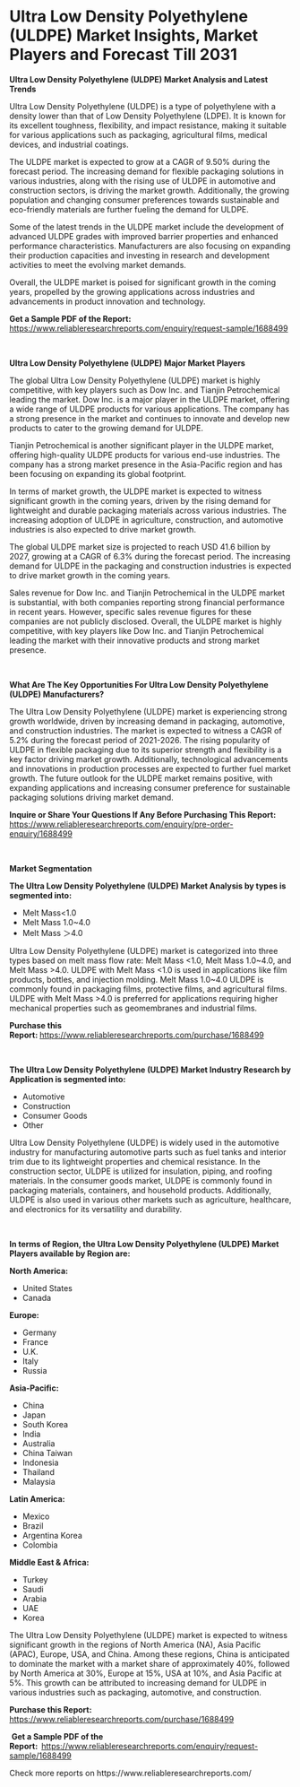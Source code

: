 <p><h1>Ultra Low Density Polyethylene (ULDPE) Market Insights, Market Players and Forecast Till 2031</h1></p><p><strong>Ultra Low Density Polyethylene (ULDPE) Market Analysis and Latest Trends</strong></p>
<p><p>Ultra Low Density Polyethylene (ULDPE) is a type of polyethylene with a density lower than that of Low Density Polyethylene (LDPE). It is known for its excellent toughness, flexibility, and impact resistance, making it suitable for various applications such as packaging, agricultural films, medical devices, and industrial coatings.</p><p>The ULDPE market is expected to grow at a CAGR of 9.50% during the forecast period. The increasing demand for flexible packaging solutions in various industries, along with the rising use of ULDPE in automotive and construction sectors, is driving the market growth. Additionally, the growing population and changing consumer preferences towards sustainable and eco-friendly materials are further fueling the demand for ULDPE.</p><p>Some of the latest trends in the ULDPE market include the development of advanced ULDPE grades with improved barrier properties and enhanced performance characteristics. Manufacturers are also focusing on expanding their production capacities and investing in research and development activities to meet the evolving market demands.</p><p>Overall, the ULDPE market is poised for significant growth in the coming years, propelled by the growing applications across industries and advancements in product innovation and technology.</p></p>
<p><strong>Get a Sample PDF of the Report:&nbsp;</strong> <a href="https://www.reliableresearchreports.com/enquiry/request-sample/1688499">https://www.reliableresearchreports.com/enquiry/request-sample/1688499</a></p>
<p>&nbsp;</p>
<p><strong>Ultra Low Density Polyethylene (ULDPE) Major Market Players</strong></p>
<p><p>The global Ultra Low Density Polyethylene (ULDPE) market is highly competitive, with key players such as Dow Inc. and Tianjin Petrochemical leading the market. Dow Inc. is a major player in the ULDPE market, offering a wide range of ULDPE products for various applications. The company has a strong presence in the market and continues to innovate and develop new products to cater to the growing demand for ULDPE.</p><p>Tianjin Petrochemical is another significant player in the ULDPE market, offering high-quality ULDPE products for various end-use industries. The company has a strong market presence in the Asia-Pacific region and has been focusing on expanding its global footprint.</p><p>In terms of market growth, the ULDPE market is expected to witness significant growth in the coming years, driven by the rising demand for lightweight and durable packaging materials across various industries. The increasing adoption of ULDPE in agriculture, construction, and automotive industries is also expected to drive market growth.</p><p>The global ULDPE market size is projected to reach USD 41.6 billion by 2027, growing at a CAGR of 6.3% during the forecast period. The increasing demand for ULDPE in the packaging and construction industries is expected to drive market growth in the coming years.</p><p>Sales revenue for Dow Inc. and Tianjin Petrochemical in the ULDPE market is substantial, with both companies reporting strong financial performance in recent years. However, specific sales revenue figures for these companies are not publicly disclosed. Overall, the ULDPE market is highly competitive, with key players like Dow Inc. and Tianjin Petrochemical leading the market with their innovative products and strong market presence.</p></p>
<p>&nbsp;</p>
<p><strong>What Are The Key Opportunities For Ultra Low Density Polyethylene (ULDPE) Manufacturers?</strong></p>
<p><p>The Ultra Low Density Polyethylene (ULDPE) market is experiencing strong growth worldwide, driven by increasing demand in packaging, automotive, and construction industries. The market is expected to witness a CAGR of 5.2% during the forecast period of 2021-2026. The rising popularity of ULDPE in flexible packaging due to its superior strength and flexibility is a key factor driving market growth. Additionally, technological advancements and innovations in production processes are expected to further fuel market growth. The future outlook for the ULDPE market remains positive, with expanding applications and increasing consumer preference for sustainable packaging solutions driving market demand.</p></p>
<p><strong>Inquire or Share Your Questions If Any Before Purchasing This Report:</strong> <a href="https://www.reliableresearchreports.com/enquiry/pre-order-enquiry/1688499">https://www.reliableresearchreports.com/enquiry/pre-order-enquiry/1688499</a></p>
<p>&nbsp;</p>
<p><strong>Market Segmentation</strong></p>
<p><strong>The Ultra Low Density Polyethylene (ULDPE) Market Analysis by types is segmented into:</strong></p>
<p><ul><li>Melt Mass<1.0</li><li>Melt Mass 1.0~4.0</li><li>Melt Mass ＞4.0</li></ul></p>
<p><p>Ultra Low Density Polyethylene (ULDPE) market is categorized into three types based on melt mass flow rate: Melt Mass <1.0, Melt Mass 1.0~4.0, and Melt Mass >4.0. ULDPE with Melt Mass <1.0 is used in applications like film products, bottles, and injection molding. Melt Mass 1.0~4.0 ULDPE is commonly found in packaging films, protective films, and agricultural films. ULDPE with Melt Mass >4.0 is preferred for applications requiring higher mechanical properties such as geomembranes and industrial films.</p></p>
<p><strong>Purchase this Report:&nbsp;</strong><a href="https://www.reliableresearchreports.com/purchase/1688499">https://www.reliableresearchreports.com/purchase/1688499</a></p>
<p>&nbsp;</p>
<p><strong>The Ultra Low Density Polyethylene (ULDPE) Market Industry Research by Application is segmented into:</strong></p>
<p><ul><li>Automotive</li><li>Construction</li><li>Consumer Goods</li><li>Other</li></ul></p>
<p><p>Ultra Low Density Polyethylene (ULDPE) is widely used in the automotive industry for manufacturing automotive parts such as fuel tanks and interior trim due to its lightweight properties and chemical resistance. In the construction sector, ULDPE is utilized for insulation, piping, and roofing materials. In the consumer goods market, ULDPE is commonly found in packaging materials, containers, and household products. Additionally, ULDPE is also used in various other markets such as agriculture, healthcare, and electronics for its versatility and durability.</p></p>
<p>&nbsp;</p>
<p><strong>In terms of Region, the Ultra Low Density Polyethylene (ULDPE) Market Players available by Region are:</strong></p>
<p>
    <p> <strong> North America: </strong>
        <ul>
            <li>United States</li>
            <li>Canada</li>
        </ul>
        </p> 
    <p> <strong> Europe: </strong>
        <ul>
            <li>Germany</li>
            <li>France</li>
            <li>U.K.</li>
            <li>Italy</li>
            <li>Russia</li>
        </ul>
        </p> 
    <p> <strong> Asia-Pacific: </strong>
        <ul>
            <li>China</li>
            <li>Japan</li>
            <li>South Korea</li>
            <li>India</li>
            <li>Australia</li>
            <li>China Taiwan</li>
            <li>Indonesia</li>
            <li>Thailand</li>
            <li>Malaysia</li>
        </ul>
        </p> 
    <p> <strong> Latin America: </strong>
        <ul>
            <li>Mexico</li>
            <li>Brazil</li>
            <li>Argentina Korea</li>
            <li>Colombia</li>
        </ul>
        </p> 
    <p> <strong> Middle East & Africa: </strong>
        <ul>
            <li>Turkey</li>
            <li>Saudi</li>
            <li>Arabia</li>
            <li>UAE</li>
            <li>Korea</li>
        </ul>
    </p>
    </p>
<p><p>The Ultra Low Density Polyethylene (ULDPE) market is expected to witness significant growth in the regions of North America (NA), Asia Pacific (APAC), Europe, USA, and China. Among these regions, China is anticipated to dominate the market with a market share of approximately 40%, followed by North America at 30%, Europe at 15%, USA at 10%, and Asia Pacific at 5%. This growth can be attributed to increasing demand for ULDPE in various industries such as packaging, automotive, and construction.</p></p>
<p><strong>Purchase this Report: </strong><a href="https://www.reliableresearchreports.com/purchase/1688499">https://www.reliableresearchreports.com/purchase/1688499</a></p>
<p>&nbsp;<strong>Get a Sample PDF of the Report:&nbsp;&nbsp;</strong><a href="https://www.reliableresearchreports.com/enquiry/request-sample/1688499">https://www.reliableresearchreports.com/enquiry/request-sample/1688499</a></p>
<p><strong></strong></p>
<p>Check more reports on https://www.reliableresearchreports.com/</p>